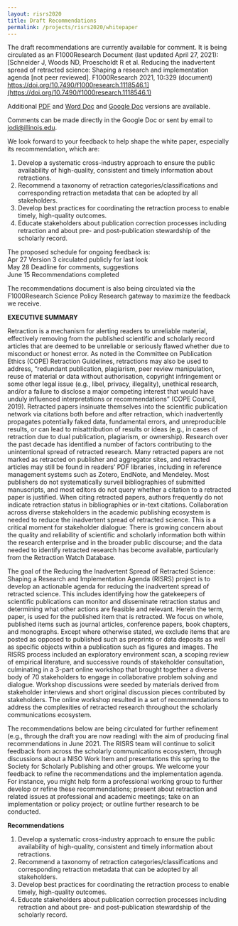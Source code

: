```yaml
---
layout: risrs2020
title: Draft Recommendations
permalink: /projects/risrs2020/whitepaper
---
```

The draft recommendations are currently available for comment. It is being circulated as an F1000Research Document (last updated April 27, 2021):
[Schneider J, Woods ND, Proescholdt R et al. Reducing the inadvertent spread of retracted science: Shaping a research and implementation agenda [not peer reviewed]. F1000Research 2021, 10:329 (document) https://doi.org/10.7490/f1000research.1118546.1](https://doi.org/10.7490/f1000research.1118546.1)

Additional [PDF](https://github.com/infoqualitylab/website/blob/gh-pages/images/risrs2020/risrs-draft-v3.pdf) and [Word Doc](https://github.com/infoqualitylab/website/blob/gh-pages/images/risrs2020/risrs-draft-v3.docx) and [Google Doc](https://docs.google.com/document/d/1wzwPCnQqgWFurxT1thRmmzYo32ePF1cqDc3_zE7iTr4/edit?ouid=102626021933915923776&usp=docs_home&ths=true) versions are available. 

Comments can be made directly in the Google Doc or sent by email to jodi@illinois.edu.

We look forward to your feedback to help shape the white paper, especially its recommendation, which are:

1. Develop a systematic cross-industry approach to ensure the public availability of high-quality, consistent and timely information about retractions.
2. Recommend a taxonomy of retraction categories/classifications and corresponding retraction metadata that can be adopted by all stakeholders. 
3. Develop best practices for coordinating the retraction process to enable timely, high-quality outcomes. 
4. Educate stakeholders about publication correction processes including retraction and about pre- and post-publication stewardship of the scholarly record.


The proposed schedule for ongoing feedback is: <br/>
Apr 27 		Version 3 circulated publicly for last look <br/>
May 28 	Deadline for comments, suggestions <br/>
June 15	Recommendations completed <br/>

The recommendations document is also being circulated via the F1000Research Science Policy Research gateway to maximize the feedback we receive.
 
**EXECUTIVE SUMMARY**


Retraction is a mechanism for alerting readers to unreliable material, effectively removing from the published scientific and scholarly record articles that are deemed to be unreliable or seriously flawed whether due to misconduct or honest error. As noted in the Committee on Publication Ethics (COPE) Retraction Guidelines, retractions may also be used to address, “redundant publication, plagiarism, peer review manipulation, reuse of material or data without authorisation, copyright infringement or some other legal issue (e.g., libel, privacy, illegality), unethical research, and/or a failure to disclose a major competing interest that would have unduly influenced interpretations or recommendations” (COPE Council, 2019). Retracted papers insinuate themselves into the scientific publication network via citations both before and after retraction, which inadvertently propagates potentially faked data, fundamental errors, and unreproducible results, or can lead to misattribution of results or ideas (e.g., in cases of retraction due to dual publication, plagiarism, or ownership). Research over the past decade has identified a number of factors contributing to the unintentional spread of retracted research. Many retracted papers are not marked as retracted on publisher and aggregator sites, and retracted articles may still be found in readers’ PDF libraries, including in reference management systems such as Zotero, EndNote, and Mendeley. Most publishers do not systematically surveil bibliographies of submitted manuscripts, and most editors do not query whether a citation to a retracted paper is justified. When citing retracted papers, authors frequently do not indicate retraction status in bibliographies or in-text citations. Collaboration across diverse stakeholders in the academic publishing ecosystem is needed to reduce the inadvertent spread of retracted science. This is a critical moment for stakeholder dialogue: There is growing concern about the quality and reliability of scientific and scholarly information both within the research enterprise and in the broader public discourse; and the data needed to identify retracted research has become available, particularly from the Retraction Watch Database. 

The goal of the Reducing the Inadvertent Spread of Retracted Science: Shaping a Research and Implementation Agenda (RISRS) project is to develop an actionable agenda for reducing the inadvertent spread of retracted science. This includes identifying how the gatekeepers of scientific publications can monitor and disseminate retraction status and determining what other actions are feasible and relevant. Herein the term, paper, is used for the published item that is retracted. We focus on whole, published items such as journal articles, conference papers, book chapters, and monographs. Except where otherwise stated, we exclude items that are posted as opposed to published such as preprints or data deposits as well as specific objects within a publication such as figures and images. The RISRS process included an exploratory environment scan, a scoping review of empirical literature, and successive rounds of stakeholder consultation, culminating in a 3-part online workshop that brought together a diverse body of 70 stakeholders to engage in collaborative problem solving and dialogue. Workshop discussions were seeded by materials derived from stakeholder interviews and short original discussion pieces contributed by stakeholders. The online workshop resulted in a set of recommendations to address the complexities of retracted research throughout the scholarly communications ecosystem. 

The recommendations below are being circulated for further refinement (e.g., through the draft you are now reading) with the aim of producing final recommendations in June 2021. The RISRS team will continue to solicit feedback from across the scholarly communications ecosystem, through discussions about a NISO Work Item and presentations this spring to the Society for Scholarly Publishing and other groups. We welcome your feedback to refine the recommendations and the implementation agenda. For instance, you might help form a professional working group to further develop or refine these recommendations; present about retraction and related issues at professional and academic meetings; take on an implementation or policy project; or outline further research to be conducted.

**Recommendations**
1. Develop a systematic cross-industry approach to ensure the public availability of high-quality, consistent and timely information about retractions.
2. Recommend a taxonomy of retraction categories/classifications and corresponding retraction metadata that can be adopted by all stakeholders. 
3. Develop best practices for coordinating the retraction process to enable timely, high-quality outcomes. 
4. Educate stakeholders about publication correction processes including retraction and about pre- and post-publication stewardship of the scholarly record.

